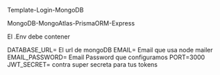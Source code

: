 Template-Login-MongoDB

MongoDB-MongoAtlas-PrismaORM-Express

El .Env debe contener

DATABASE_URL= El url de mongoDB 
EMAIL= Email que usa node mailer
EMAIL_PASSWORD= Email Password que configuramos 
PORT=3000 
JWT_SECRET= contra super secreta para tus tokens
